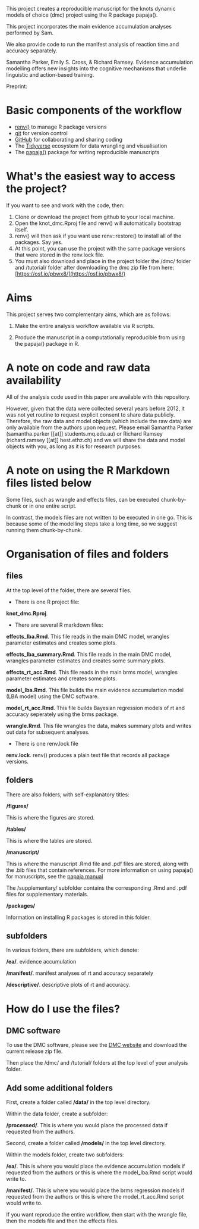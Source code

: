 This project creates a reproducible manuscript for the knots dynamic models of choice (dmc) project using the R package papaja().

This project incorporates the main evidence accumulation analyses performed by Sam.

We also provide code to run the manifest analysis of reaction time and accuracy separately.

Samantha Parker, Emily S. Cross, & Richard Ramsey. Evidence accumulation modelling offers new insights into the cognitive mechanisms that underlie linguistic and action-based training.

Preprint: 

# Basic components of the workflow #

- [renv()](https://rstudio.github.io/renv/articles/renv.html) to manage R package versions
- [git](https://git-scm.com/book/en/v2/Getting-Started-About-Version-Control) for version control
- [GitHub](https://github.com/) for collaborating and sharing coding
- The [Tidyverse](https://www.tidyverse.org/) ecosystem for data wrangling and visualisation 
- The [papaja()](https://frederikaust.com/papaja_man/) package for writing reproducible manuscripts

# What's the easiest way to access the project? #

If you want to see and work with the code, then:

1. Clone or download the project from github to your local machine.
2. Open the knot_dmc.Rproj file and renv() will automatically bootstrap itself.
3. renv() will then ask if you want use renv::restore() to install all of the packages. Say yes.
4. At this point, you can use the project with the same package versions that were stored in the renv.lock file.
5. You must also download and place in the project folder the /dmc/ folder and /tutorial/ folder after downloading the dmc zip file from here: [https://osf.io/pbwx8/](https://osf.io/pbwx8/)

# Aims #

This project serves two complementary aims, which are as follows:

1. Make the entire analysis workflow available via R scripts.

2. Produce the manuscript in a computationally reproducible from using the papaja() package in R.

# A note on code and raw data availability #

All of the analysis code used in this paper are available with this repository.

However, given that the data were collected several years before 2012, it was not 
yet routine to request explicit consent to share data publicly.
Therefore, the raw data and model objects (which include the raw data) are only available from the authors upon request.
Please email Samantha Parker (samantha.parker [[at]] students.mq.edu.au) or 
Richard Ramsey (richard.ramsey [[at]] hest.ethz.ch) and we will share the data and model objects with 
you, as long as it is for research purposes.

# A note on using the R Markdown files listed below #

Some files, such as wrangle and effects files, can be executed chunk-by-chunk or in one entire script.

In contrast, the models files are not written to be executed in one go. 
This is because some of the modelling steps take a long time, so we suggest running them chunk-by-chunk.

# Organisation of files and folders #

## files ##

At the top level of the folder, there are several files.

- There is one R project file:

**knot_dmc.Rproj**. 

- There are several R markdown files:

**effects_lba.Rmd**. This file reads in the main DMC model, wrangles parameter estimates and creates some plots.

**effects_lba_summary.Rmd**. This file reads in the main DMC model, wrangles parameter estimates and creates some summary plots.

**effects_rt_acc.Rmd**. This file reads in the main brms model, wrangles parameter estimates and creates some plots.

**model_lba.Rmd**. This file builds the main evidence accumulartion model (LBA model) using the DMC software.

**model_rt_acc.Rmd**. This file builds Bayesian regression models of rt and accuracy seperately using the brms package. 

**wrangle.Rmd**. This file wrangles the data, makes summary plots and writes out data for subsequent analyses.

- There is one renv.lock file

**renv.lock**. renv() produces a plain text file that records all package versions.

## folders ##

There are also folders, with self-explanatory titles: 

**/figures/**

This is where the figures are stored.

**/tables/**

This is where the tables are stored.

**/manuscript/**

This is where the manuscript .Rmd file and .pdf files are stored, along with the .bib files that contain references. 
For more information on using papaja() for manuscripts, see the [papaja manual](https://frederikaust.com/papaja_man/)

The /supplementary/ subfolder contains the corresponding .Rmd and .pdf files for supplementary materials.

**/packages/**

Information on installing R packages is stored in this folder.

## subfolders ##

In various folders, there are subfolders, which denote:

**/ea/**. evidence accumulation

**/manifest/**. manifest analyses of rt and accuracy separately

**/descriptive/**. descriptive plots of rt and accuracy.


# How do I use the files? #

## DMC software ##

To use the DMC software, please see the [DMC website](https://osf.io/pbwx8/) and download the current release zip file. 

Then place the /dmc/ and /tutorial/ folders at the top level of your analysis folder.

## Add some additional folders ##

First, create a folder called **/data/** in the top level directory.

Within the data folder, create a subfolder: 

**/processed/**. This is where you would place the processed data if requested from the authors.

Second, create a folder called **/models/** in the top level directory.

Within the models folder, create two subfolders: 

**/ea/**. This is where you would place the evidence accumulation models if requested from the authors or this is where the model_lba.Rmd script would write to.

**/manifest/**. This is where you would place the brms regression models if requested from the authors or this is where the model_rt_acc.Rmd script would write to.

If you want reproduce the entire workflow, then start with the wrangle file, then the models file and then the effects files.
